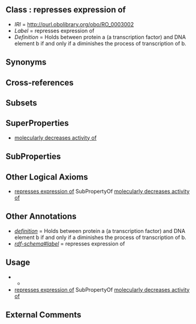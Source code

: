 
## Class : represses expression of

 * *IRI* = http://purl.obolibrary.org/obo/RO_0003002
 * *Label* = represses expression of
 * *Definition* = Holds between protein a (a transcription factor) and DNA element b if and only if a diminishes the process of transcription of b.

## Synonyms


## Cross-references


## Subsets


## SuperProperties

 * [molecularly decreases activity of](../../RO/49/RO_0002449.md)

## SubProperties


## Other Logical Axioms

 * [represses expression of](../../RO/02/RO_0003002.md) SubPropertyOf [molecularly decreases activity of](../../RO/49/RO_0002449.md)

## Other Annotations

 * *[definition](../../IAO/15/IAO_0000115.md)* = Holds between protein a (a transcription factor) and DNA element b if and only if a diminishes the process of transcription of b.
 * *[rdf-schema#label](../../el/rdf-schema#label.md)* = represses expression of

## Usage

 * -
 * [represses expression of](../../RO/02/RO_0003002.md) SubPropertyOf [molecularly decreases activity of](../../RO/49/RO_0002449.md)

## External Comments

